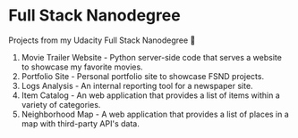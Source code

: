 # Full Stack Nanodegree
Projects from my Udacity Full Stack Nanodegree 🎉

1. Movie Trailer Website - Python server-side code that serves a website to showcase my favorite movies.
2. Portfolio Site - Personal portfolio site to showcase FSND projects.
3. Logs Analysis - An internal reporting tool for a newspaper site.
4. Item Catalog - An web application that provides a list of items within a variety of categories.
5. Neighborhood Map - A web application that provides a list of places in a map with third-party API's data.
